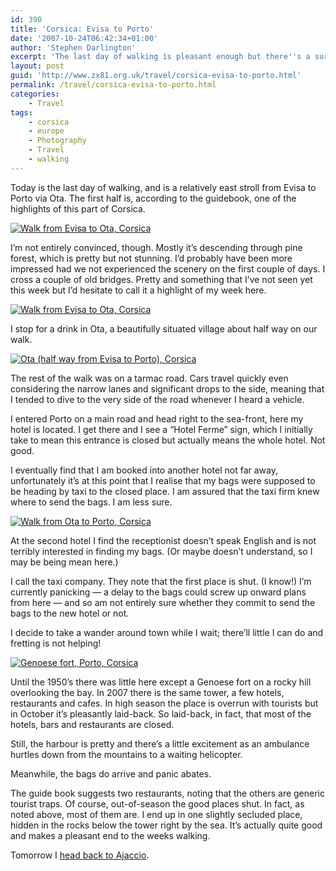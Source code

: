 ```yaml
---
id: 390
title: 'Corsica: Evisa to Porto'
date: '2007-10-24T06:42:34+01:00'
author: 'Stephen Darlington'
excerpt: 'The last day of walking is pleasant enough but there''s a surprise in store when I reach the hotel at the end.'
layout: post
guid: 'http://www.zx81.org.uk/travel/corsica-evisa-to-porto.html'
permalink: /travel/corsica-evisa-to-porto.html
categories:
    - Travel
tags:
    - corsica
    - europe
    - Photography
    - Travel
    - walking
---
```


Today is the last day of walking, and is a relatively east stroll from Evisa to Porto via Ota. The first half is, according to the guidebook, one of the highlights of this part of Corsica.

[![Walk from Evisa to Ota, Corsica](https://i0.wp.com/farm8.staticflickr.com/7316/11994979974_8d60aaf4b3.jpg?resize=500%2C333)](http://www.flickr.com/photos/stephendarlington/11994979974/ "Walk from Evisa to Ota, Corsica by stephendarlington, on Flickr")

I’m not entirely convinced, though. Mostly it’s descending through pine forest, which is pretty but not stunning. I’d probably have been more impressed had we not experienced the scenery on the first couple of days. I cross a couple of old bridges. Pretty and something that I’ve not seen yet this week but I’d hesitate to call it a highlight of my week here.

[![Walk from Evisa to Ota, Corsica](https://i0.wp.com/farm4.staticflickr.com/3760/11994981204_c456404f2c.jpg?resize=333%2C500)](http://www.flickr.com/photos/stephendarlington/11994981204/ "Walk from Evisa to Ota, Corsica by stephendarlington, on Flickr")

I stop for a drink in Ota, a beautifully situated village about half way on our walk.

[![Ota (half way from Evisa to Porto), Corsica](https://i0.wp.com/farm4.staticflickr.com/3780/11995426586_aa68ac918e.jpg?resize=500%2C333)](http://www.flickr.com/photos/stephendarlington/11995426586/ "Ota (half way from Evisa to Porto), Corsica by stephendarlington, on Flickr")

The rest of the walk was on a tarmac road. Cars travel quickly even considering the narrow lanes and significant drops to the side, meaning that I tended to dive to the very side of the road whenever I heard a vehicle.

I entered Porto on a main road and head right to the sea-front, here my hotel is located. I get there and I see a “Hotel Ferme” sign, which I initially take to mean this entrance is closed but actually means the whole hotel. Not good.

I eventually find that I am booked into another hotel not far away, unfortunately it’s at this point that I realise that my bags were supposed to be heading by taxi to the closed place. I am assured that the taxi firm knew where to send the bags. I am less sure.

[![Walk from Ota to Porto, Corsica](https://i0.wp.com/farm3.staticflickr.com/2826/11994983444_6ea15f6156.jpg?resize=500%2C333)](http://www.flickr.com/photos/stephendarlington/11994983444/ "Walk from Ota to Porto, Corsica by stephendarlington, on Flickr")

At the second hotel I find the receptionist doesn’t speak English and is not terribly interested in finding my bags. (Or maybe doesn’t understand, so I may be being mean here.)

I call the taxi company. They note that the first place is shut. (I know!) I’m currently panicking — a delay to the bags could screw up onward plans from here — and so am not entirely sure whether they commit to send the bags to the new hotel or not.

I decide to take a wander around town while I wait; there’ll little I can do and fretting is not helping!

[![Genoese fort, Porto, Corsica](https://i0.wp.com/farm8.staticflickr.com/7449/11994984574_5d246769df.jpg?resize=500%2C333)](http://www.flickr.com/photos/stephendarlington/11994984574/ "Genoese fort, Porto, Corsica by stephendarlington, on Flickr")

Until the 1950’s there was little here except a Genoese fort on a rocky hill overlooking the bay. In 2007 there is the same tower, a few hotels, restaurants and cafes. In high season the place is overrun with tourists but in October it’s pleasantly laid-back. So laid-back, in fact, that most of the hotels, bars and restaurants are closed.

Still, the harbour is pretty and there’s a little excitement as an ambulance hurtles down from the mountains to a waiting helicopter.

Meanwhile, the bags do arrive and panic abates.

The guide book suggests two restaurants, noting that the others are generic tourist traps. Of course, out-of-season the good places shut. In fact, as noted above, most of them are. I end up in one slightly secluded place, hidden in the rocks below the tower right by the sea. It’s actually quite good and makes a pleasant end to the weeks walking.

Tomorrow I [head back to Ajaccio](/travel/corsica-back-to-ajaccio.html).